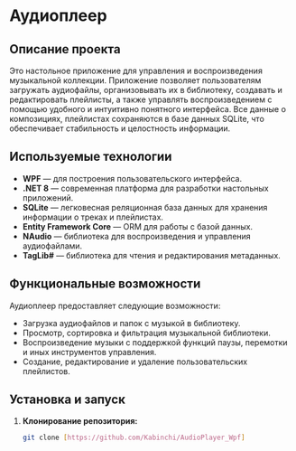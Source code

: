 # Аудиоплеер

## Описание проекта

Это настольное приложение для управления и воспроизведения музыкальной коллекции. Приложение позволяет пользователям загружать аудиофайлы, организовывать их в библиотеку, создавать и редактировать плейлисты, а также управлять воспроизведением с помощью удобного и интуитивно понятного интерфейса. Все данные о композициях, плейлистах сохраняются в базе данных SQLite, что обеспечивает стабильность и целостность информации.

## Используемые технологии

- **WPF** — для построения пользовательского интерфейса.
- **.NET 8** — современная платформа для разработки настольных приложений.
- **SQLite** — легковесная реляционная база данных для хранения информации о треках и плейлистах.
- **Entity Framework Core** — ORM для работы с базой данных.
- **NAudio** — библиотека для воспроизведения и управления аудиофайлами.
- **TagLib#** — библиотека для чтения и редактирования метаданных.

## Функциональные возможности

Аудиоплеер предоставляет следующие возможности:
- Загрузка аудиофайлов и папок с музыкой в библиотеку.
- Просмотр, сортировка и фильтрация музыкальной библиотеки.
- Воспроизведение музыки с поддержкой функций паузы, перемотки и иных инструментов управления.
- Создание, редактирование и удаление пользовательских плейлистов.

## Установка и запуск

1. **Клонирование репозитория:**
   ```bash
   git clone [https://github.com/Kabinchi/AudioPlayer_Wpf]
